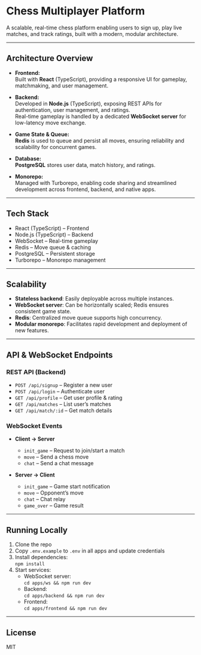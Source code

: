 # Chess Multiplayer Platform

A scalable, real-time chess platform enabling users to sign up, play live matches, and track ratings, built with a modern, modular architecture.

---

## Architecture Overview

- **Frontend:**  
  Built with **React** (TypeScript), providing a responsive UI for gameplay, matchmaking, and user management.

- **Backend:**  
  Developed in **Node.js** (TypeScript), exposing REST APIs for authentication, user management, and ratings.  
  Real-time gameplay is handled by a dedicated **WebSocket server** for low-latency move exchange.

- **Game State & Queue:**  
  **Redis** is used to queue and persist all moves, ensuring reliability and scalability for concurrent games.

- **Database:**  
  **PostgreSQL** stores user data, match history, and ratings.

- **Monorepo:**  
  Managed with Turborepo, enabling code sharing and streamlined development across frontend, backend, and native apps.

---

## Tech Stack

- React (TypeScript) – Frontend
- Node.js (TypeScript) – Backend
- WebSocket – Real-time gameplay
- Redis – Move queue & caching
- PostgreSQL – Persistent storage
- Turborepo – Monorepo management

---

## Scalability

- **Stateless backend**: Easily deployable across multiple instances.
- **WebSocket server**: Can be horizontally scaled; Redis ensures consistent game state.
- **Redis**: Centralized move queue supports high concurrency.
- **Modular monorepo**: Facilitates rapid development and deployment of new features.

---

## API & WebSocket Endpoints

### REST API (Backend)

- `POST /api/signup` – Register a new user
- `POST /api/login` – Authenticate user
- `GET /api/profile` – Get user profile & rating
- `GET /api/matches` – List user’s matches
- `GET /api/match/:id` – Get match details

### WebSocket Events

- **Client → Server**
  - `init_game` – Request to join/start a match
  - `move` – Send a chess move
  - `chat` – Send a chat message

- **Server → Client**
  - `init_game` – Game start notification
  - `move` – Opponent’s move
  - `chat` – Chat relay
  - `game_over` – Game result

---

## Running Locally

1. Clone the repo
2. Copy `.env.example` to `.env` in all apps and update credentials
3. Install dependencies:  
   `npm install`
4. Start services:
   - WebSocket server:  
     `cd apps/ws && npm run dev`
   - Backend:  
     `cd apps/backend && npm run dev`
   - Frontend:  
     `cd apps/frontend && npm run dev`

---

## License

MIT